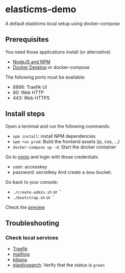 # elasticms-demo
A default elasticms local setup using docker-compose

## Prerequisites

You need those applications install (or alternative)
 - [NodeJS and NPM](https://docs.npmjs.com/downloading-and-installing-node-js-and-npm)
 - [Docker Desktop](https://www.docker.com/get-started) or docker-compose

The following ports must be available:
 - 8888: Traefik UI
 - 80: Web HTTP
 - 443: Web HTTPS


## Install steps

Open a terminal and run the following commands:
- `npm install`: install NPM dependencies
- `npm run prod`: Build the frontend assets (js, css, ...)
- `docker-compose up -d`: Start the docker container

Go to [minio](http://minio.localhost/login) and login with those credentials:
- user: accesskey
- password: secretkey
  And create a `demo` bucket.

Go back to your console:
- `./create-admin.sh` or ``
- `./bootstrap.sh` or ``

Check the [preview](http://demo-preview.localhost/slideshow/toto)

## Troubleshooting

### Check local services

 - [Traefik](http://localhost:8888) 
 - [mailhog](http://mailhog.localhost) 
 - [kibana](http://kibana.localhost) 
 - [elasticsearch](http://es.localhost/_cluster/health): Verify that the status is `green`